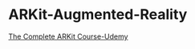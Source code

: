 # ARKit-Augmented-Reality

[The Complete ARKit Course-Udemy](https://www.udemy.com/course/ios-augmented-reality-the-complete-course-on-arkit/)
